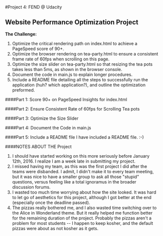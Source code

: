 #Project 4: FEND @ Udacity
## Website Performance Optimization Project

**The Challenge:**

1. Optimize the critical rendering path on index.html to achieve a PageSpeed score of 90+.
2. Optimize the browser rendering on tea-party.html to ensure a consistent frame rate of 60fps when scrolling on this page.
3. Optimize the size slider on tea-party.html so that resizing the tea pots takes less than 5ms, as shown in the browser console.
4. Document the code in main.js to explain longer procedures.
5. Include a README file detailing all the steps to successfully run the application (huh? which application?), and outline the optimization preformed.

####Part 1: Score 90+ on PageSpeed Insights for index.html

####Part 2: Ensure Consistent Rate of 60fps for Scrolling Tea pots

####Part 3: Optimize the Size Slider

####Part 4: Document the Code in main.js

####Part 5: Include a README file
I have included a README file. :-)

####NOTES ABOUT THE Project
1. I should have started working on this more seriously before January 12th, 2016. I realize I am a week late in submitting my project.
2. I missed having my team, as this was the first project I did after the teams were disbanded. I admit, I didn't make it to every team meeting, but it was nice to have a smaller group to ask all those "stupid" questions, versus feeling like a total ignoramus in the broader discussion forums.
3. I wasted too much time worrying about how the site looked. It was hard to let go of aesthetics for this project, although I got better at the end (especially once the deadline passed).
4. The pizzas really bothered me, and I also wasted time switching over to the Alice in Wonderland theme. But it really helped me function better for the remaining duration of the project. Probably the pizzas aren't a problem for most students -- I happen to keep kosher, and the default pizzas were about as not kosher as it gets.

